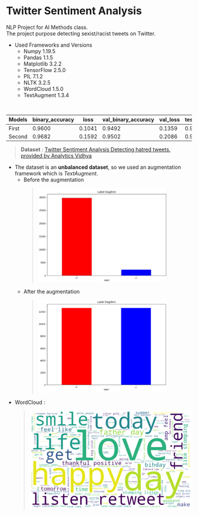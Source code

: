 # **Twitter Sentiment Analysis**

NLP Project for AI Methods class. <br>
The project purpose detecting sexist/racist tweets on Twitter. 
*   Used Frameworks and Versions
    *   Numpy       1.19.5
    *   Pandas      1.1.5
    *   Matplotlib  3.2.2
    *   TensorFlow  2.5.0
    *   PIL         7.1.2
    *   NLTK        3.2.5
    *   WordCloud   1.5.0
    *   TextAugment 1.3.4

<br> 

Models | binary_accuracy |  loss  | val_binary_accuracy | val_loss | test_binary_accuracy | test_loss
--- | --- | --- | --- | --- | --- | ---
First | 0.9600 | 0.1041 | 0.9492 | 0.1359 | 0.9430 | 0.1384
Second | 0.9682 | 0.1592 | 0.9502 | 0.2086 | 0.9519 | 0.2286

> **Dataset** : <a href="https://www.kaggle.com/arkhoshghalb/twitter-sentiment-analysis-hatred-speech">Twitter Sentiment Analysis
Detecting hatred tweets, provided by Analytics Vidhya</a>
* The dataset is an **unbalanced dataset**, so we used an augmentation framework which is *TextAugment*.
  * Before the augmentation
    > <img src="./img/unbalanced.png" alt="Unbalanced Data" style="width:350px;"/>
  * After the augmentation
    > <img src="img/balanced.png" alt="Balanced Data" style="width:350px;"/>
* WordCloud :
  > <img src="img/wc.png" alt="WordCloud" style="width:500px;"/>
